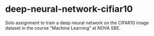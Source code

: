# deep-neural-network-cifiar10
Solo assignment to train a deep neural network on the CIFAR10 image dataset in the course "Machine Learning" at NOVA SBE.


